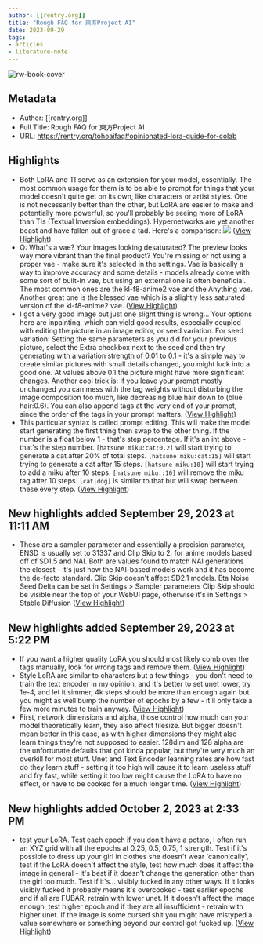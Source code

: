 ```yaml
---
author: [[rentry.org]]
title: "Rough FAQ for 東方Project AI"
date: 2023-09-29
tags: 
- articles
- literature-note
---
```

![rw-book-cover](https://i.imgur.com/AbCsLEx.png)

## Metadata
- Author: [[rentry.org]]
- Full Title: Rough FAQ for 東方Project AI
- URL: https://rentry.org/tohoaifaq#opinionated-lora-guide-for-colab

## Highlights
- Both LoRA and TI serve as an extension for your model, essentially. 
  The most common usage for them is to be able to prompt for things that your model doesn't quite get on its own, like characters or artist styles.
  One is not necessarily better than the other, but LoRA are easier to make and potentially more powerful, so you'll probably be seeing more of LoRA than TIs (Textual Inversion embeddings).
  Hypernetworks are yet another beast and have fallen out of grace a tad.
  Here's a comparison: 
  ![](https://i.imgur.com/Jqn1tWv.jpg) ([View Highlight](https://read.readwise.io/read/01hbezdgvdqgdnt94h12y1sr2g))
- Q: What's a vae?[](https://rentry.org/tohoaifaq#q-whats-a-vae)
  Your images looking desaturated? The preview looks way more vibrant than the final product?
  You're missing or not using a proper vae - make sure it's selected in the settings. 
  Vae is basically a way to improve accuracy and some details - models already come with some sort of built-in vae, but using an external one is often beneficial. 
  The most common ones are the kl-f8-anime2 vae and the Anything vae. 
  Another great one is the blessed vae which is a slightly less saturated version of the kl-f8-anime2 vae. ([View Highlight](https://read.readwise.io/read/01hbeze8jmh96gqwz0xn9ahn31))
- I got a very good image but just one slight thing is wrong...[](https://rentry.org/tohoaifaq#q-i-got-a-very-good-image-but-just-one-slight-thing-is-wrong)
  Your options here are inpainting, which can yield good results, especially coupled with editing the picture in an image editor, or seed variation.
  For seed variation: 
  Setting the same parameters as you did for your previous picture, select the Extra checkbox next to the seed and then try generating with a variation strength of 0.01 to 0.1 - it's a simple way to create similar pictures with small details changed, you might luck into a good one. 
  At values above 0.1 the picture might have more significant changes.
  Another cool trick is: 
  If you leave your prompt mostly unchanged you can mess with the tag weights without disturbing the image composition too much, like decreasing blue hair down to (blue hair:0.6). 
  You can also append tags at the very end of your prompt, since the order of the tags in your prompt matters. ([View Highlight](https://read.readwise.io/read/01hbezh97h8bygr7jyvhx1zbt8))
- This particular syntax is called prompt editing. This will make the model start generating the first thing then swap to the other thing. 
  If the number is a float below 1 - that's step percentage. If it's an int above - that's the step number.
  `[hatsune miku:cat:0.2]` will start trying to generate a cat after 20% of total steps. 
  `[hatsune miku:cat:15]` will start trying to generate a cat after 15 steps. 
  `[hatsune miku:10]` will start trying to add a miku after 10 steps. 
  `[hatsune miku::10]` will remove the miku tag after 10 steps.
  `[cat|dog]` is similar to that but will swap between these every step. ([View Highlight](https://read.readwise.io/read/01hbezkszyn724rrw0r83tb8z5))
## New highlights added September 29, 2023 at 11:11 AM
- These are a sampler parameter and essentially a precision parameter, ENSD is usually set to 31337 and Clip Skip to 2, for anime models based off of SD1.5 and NAI. 
  Both are values found to match NAI generations the closest - it's just how the NAI-based models work and it has become the de-facto standard. 
  Clip Skip doesn't affect SD2.1 models. 
  Eta Noise Seed Delta can be set in Settings > Sampler parameters 
  Clip Skip should be visible near the top of your WebUI page, otherwise it's in Settings > Stable Diffusion ([View Highlight](https://read.readwise.io/read/01hbg393x87asx1st28402h05p))
## New highlights added September 29, 2023 at 5:22 PM
- If you want a higher quality LoRA you should most likely comb over the tags manually, look for wrong tags and remove them. ([View Highlight](https://read.readwise.io/read/01hbgpjjkhzgckey2db3x4gemd))
- Style LoRA are similar to characters but a few things - you don't need to train the text encoder in my opinion, and it's better to set unet lower, try 1e-4, and let it simmer, 4k steps should be more than enough again but you might as well bump the number of epochs by a few - it'll only take a few more minutes to train anyway. ([View Highlight](https://read.readwise.io/read/01hbgqcxf7jcw819fm43am81x9))
- First, network dimensions and alpha, those control how much can your model theoretically learn, they also affect filesize. 
  But bigger doesn't mean better in this case, as with higher dimensions they might also learn things they're not supposed to easier. 
  128dim and 128 alpha are the unfortunate defaults that got kinda popular, but they're very much an overkill for most stuff.
  Unet and Text Encoder learning rates are how fast do they learn stuff - setting it too high will cause it to learn useless stuff and fry fast, while setting it too low might cause the LoRA to have no effect, or have to be cooked for a much longer time. ([View Highlight](https://read.readwise.io/read/01hbgqdgwpzyqgs1q1wdws00ym))
## New highlights added October 2, 2023 at 2:33 PM
- test your LoRA. 
  Test each epoch if you don't have a potato, I often run an XYZ grid with all the epochs at 0.25, 0.5, 0.75, 1 strength. 
  Test if it's possible to dress up your girl in clothes she doesn't wear 'canonically', test if the LoRA doesn't affect the style, test how much does it affect the image in general - it's best if it doesn't change the generation other than the girl too much. 
  Test if it's... visibly fucked in any other ways. 
  If it looks visibly fucked it probably means it's overcooked - test earlier epochs and if all are FUBAR, retrain with lower unet. 
  If it doesn't affect the image enough, test higher epoch and if they are all insufficient - retrain with higher unet. 
  If the image is some cursed shit you might have mistyped a value somewhere or something beyond our control got fucked up. ([View Highlight](https://read.readwise.io/read/01hbr011n6x4nqb8yxmkcba7nh))
